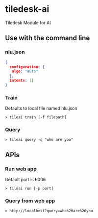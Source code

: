 # tiledesk-ai
Tiledesk Module for AI

## Use with the command line

### nlu.json

```json
{
  configuration: {
   algo: "auto"
  },
  intents: []
} 
```

### Train
Defaults to local file named nlu.json

```
> tileai train [-f filepath]
```
### Query

```shell
> tileai query -q "who are you"
```

## APIs

### Run web app

Default port is 6006

```shell
> tileai run [-p port]
```

### Query from web app

```shell
> http://localhost?query=who%20are%20you
```

